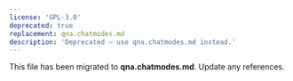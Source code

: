 ```yaml
---
license: 'GPL-3.0'
deprecated: true
replacement: qna.chatmodes.md
description: 'Deprecated – use qna.chatmodes.md instead.'
---
```


This file has been migrated to **qna.chatmodes.md**. Update any references.
